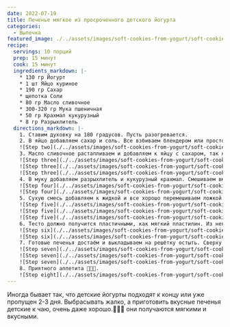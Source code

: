 ```yaml
---
date: 2022-07-19
title: Печенье мягкое из просроченного детского йогурта 
categories:
  - Выпечка
featured_image: ./../assets/images/soft-cookies-from-yogurt/soft-cookies-from-children-yogurt.webp
recipe:
  servings: 10 порций
  prep: 15 минут
  cook: 15 минут
  ingredients_markdown: |-
    * 130 гр Йогурт
    * 1 шт Яйцо куриное
    * 190 гр Сахар
    * щепотка Соли
    * 80 гр Масло сливочное
    * 300-320 гр Мука пшеничная
    * 50 гр Крахмал кукурузный
    * 8 гр Разрыхлитель
  directions_markdown: |-
    1. Ставим духовку на 180 градусов. Пусть разогревается.
    2. В яйцо добавляем сахар и соль. Все взбиваем блендером или просто перемешиваем вручную.
    ![Step two](./../assets/images/soft-cookies-from-yogurt/soft-cookies-from-children-yogurt-2-1.webp)
    3. Масло сливочное растапливаем и добавляем к яйцу с сахаром, так же кладём наш йогурт (у меня агуша) взбиваем все.
    ![Step three](./../assets/images/soft-cookies-from-yogurt/soft-cookies-from-children-yogurt-3-1.webp)
    ![Step three](./../assets/images/soft-cookies-from-yogurt/soft-cookies-from-children-yogurt-3-2.webp)
    ![Step three](./../assets/images/soft-cookies-from-yogurt/soft-cookies-from-children-yogurt-3-3.webp)
    4. В муку добавляем разрыхлитель и кукурузный крахмал. Смешиваем вместе и лучше для пышности просеять все вместе.
    ![Step four](./../assets/images/soft-cookies-from-yogurt/soft-cookies-from-children-yogurt-4-1.webp)
    ![Step four](./../assets/images/soft-cookies-from-yogurt/soft-cookies-from-children-yogurt-4-2.webp)
    5. Сухую смесь добавляем к жидкой и все хорошо перемешиваем ложкой. 
    ![Step five](./../assets/images/soft-cookies-from-yogurt/soft-cookies-from-children-yogurt-5-1.webp)
    ![Step five](./../assets/images/soft-cookies-from-yogurt/soft-cookies-from-children-yogurt-5-2.webp)
    ![Step five](./../assets/images/soft-cookies-from-yogurt/soft-cookies-from-children-yogurt-5-3.webp)
    6. Тесто должно получится пластичными, как мягкий пластилин. Из него удобно формировать печенье. На противень застилаем пергаментом. Берём тесто размером не больше грецкого ореха и делаем шарики. Постараетесь, что между шариками было место. Ставим в духовку разогретую до 180 градусов на 10-15 минут. Можно чуть дольше, но они станут немного жёстче.
    ![Step six](./../assets/images/soft-cookies-from-yogurt/soft-cookies-from-children-yogurt-6-1.webp)
    ![Step six](./../assets/images/soft-cookies-from-yogurt/soft-cookies-from-children-yogurt-6-2.webp)
    7. Готовые печенья достаём и выкладываем на решётку остыть. Сверху можно посыпать пудрой.
    ![Step seven](./../assets/images/soft-cookies-from-yogurt/soft-cookies-from-children-yogurt-7-1.webp)
    ![Step seven](./../assets/images/soft-cookies-from-yogurt/soft-cookies-from-children-yogurt-7-2.webp)
    ![Step seven](./../assets/images/soft-cookies-from-yogurt/soft-cookies-from-children-yogurt-7-3.webp)
    8. Приятного аппетита 👩🏻‍🍳.
    ![Step eight](./../assets/images/soft-cookies-from-yogurt/soft-cookies-from-children-yogurt-8-1.webp)
---
```

Иногда бывает так, что детские йогурты подходят к концу или уже пропущен 2-3 дня. Выбрасывать жалко, а приготовить вкусные печенья детские к чаю, очень даже хорошо.👩🏻‍🍳 они получаются мягкими и вкусными.
